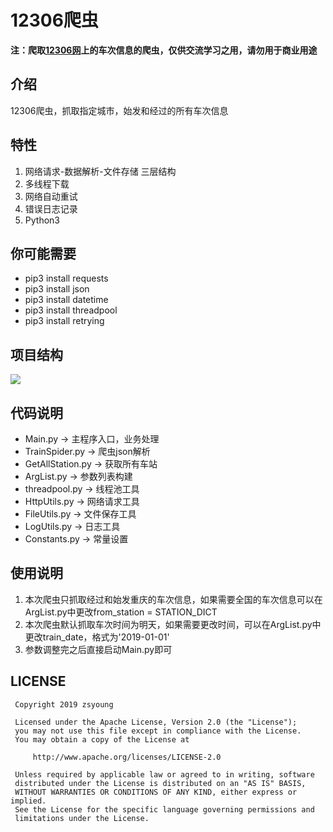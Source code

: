 # 12306爬虫

**注：爬取[12306网](https://kyfw.12306.cn)上的车次信息的爬虫，仅供交流学习之用，请勿用于商业用途**

## 介绍
12306爬虫，抓取指定城市，始发和经过的所有车次信息

## 特性
1. 网络请求-数据解析-文件存储 三层结构
2. 多线程下载
3. 网络自动重试
4. 错误日志记录
5. Python3

## 你可能需要
- pip3 install requests
- pip3 install json
- pip3 install datetime
- pip3 install threadpool
- pip3 install retrying

## 项目结构
![](http://i.imgur.com/ZtBXF6v.png)

## 代码说明
- Main.py -> 主程序入口，业务处理
- TrainSpider.py -> 爬虫json解析
- GetAllStation.py -> 获取所有车站
- ArgList.py -> 参数列表构建
- threadpool.py -> 线程池工具
- HttpUtils.py -> 网络请求工具
- FileUtils.py -> 文件保存工具
- LogUtils.py -> 日志工具
- Constants.py -> 常量设置

## 使用说明
1. 本次爬虫只抓取经过和始发重庆的车次信息，如果需要全国的车次信息可以在ArgList.py中更改from_station = STATION_DICT
2. 本次爬虫默认抓取车次时间为明天，如果需要更改时间，可以在ArgList.py中更改train_date，格式为'2019-01-01'
3. 参数调整完之后直接启动Main.py即可

## LICENSE
```
 Copyright 2019 zsyoung

 Licensed under the Apache License, Version 2.0 (the "License");
 you may not use this file except in compliance with the License.
 You may obtain a copy of the License at

     http://www.apache.org/licenses/LICENSE-2.0

 Unless required by applicable law or agreed to in writing, software
 distributed under the License is distributed on an "AS IS" BASIS,
 WITHOUT WARRANTIES OR CONDITIONS OF ANY KIND, either express or implied.
 See the License for the specific language governing permissions and
 limitations under the License.
```

